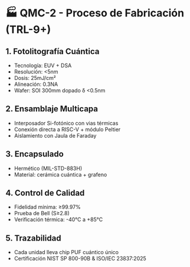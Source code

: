 # 🏭 QMC-2 - Proceso de Fabricación (TRL-9+)

## 1. Fotolitografía Cuántica
- Tecnología: EUV + DSA
- Resolución: <5nm
- Dosis: 25mJ/cm²
- Alineación: 0.3NA
- Wafer: SOI 300mm dopado δ <0.5nm

## 2. Ensamblaje Multicapa
- Interposador Si-fotónico con vias térmicas
- Conexión directa a RISC-V + módulo Peltier
- Aislamiento con Jaula de Faraday

## 3. Encapsulado
- Hermético (MIL-STD-883H)
- Material: cerámica cuántica + grafeno

## 4. Control de Calidad
- Fidelidad mínima: ≥99.97%
- Prueba de Bell (S≥2.8)
- Verificación térmica: -40°C a +85°C

## 5. Trazabilidad
- Cada unidad lleva chip PUF cuántico único
- Certificación NIST SP 800-90B & ISO/IEC 23837:2025

